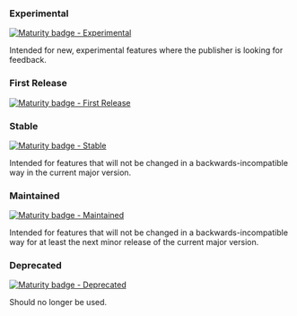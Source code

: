 ### Experimental
[![Maturity badge - Experimental](https://img.shields.io/badge/Maturity-Experimental-yellow.svg)](https://github.com/jiraguha/deno-script/blob/master/maturity.md)

Intended for new, experimental features where the publisher is looking for feedback.

### First Release
[![Maturity badge - First Release](https://img.shields.io/badge/Maturity-First%20Release-yellowgreen.svg)](https://github.com/jiraguha/deno-script/blob/master/maturity.md)

### Stable
[![Maturity badge - Stable](https://img.shields.io/badge/Maturity-Stable-green.svg)](https://github.com/jiraguha/deno-script/blob/master/maturity.md)

Intended for features that will not be changed in a backwards-incompatible way in the current major version.

### Maintained
[![Maturity badge - Maintained](https://img.shields.io/badge/Maturity-Maintained-yellowgreen.svg)](https://github.com/jiraguha/deno-script/blob/master/maturity.md)

Intended for features that will not be changed in a backwards-incompatible way for at least the next minor release of the current major version.

### Deprecated
[![Maturity badge - Deprecated](https://img.shields.io/badge/Maturity-Deprecated-red.svg)](https://github.com/jiraguha/deno-script/blob/master/maturity.md)

Should no longer be used. 
